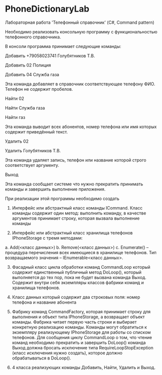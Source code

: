 # PhoneDictionaryLab
Лабораторная работа 'Телефонный справочник' (C#, Command pattern)

Необходимо реализовать консольную программу с функциональностью телефонного справочника.

В консоли программа принимает следующие команды:

Добавить +79058023741 Голубятников Т.В.

Добавить 02 Полиция

Добавить 04 Служба газа

Эта команда добавляет в справочник соответствующее телефону ФИО. Телефон не содержит пробелов.

Найти 02

Найти Служба газа

Найти газ

Эта команда выводит всех абонентов, номер телефона или имя которых содержит приведённый текст.

Удалить 02

Удалить Голубятников Т.В.

Эта команда удаляет запись, телефон или название которой строго соответствует аргументу.

Выход

Эта команда сообщает системе что нужно прекратить принимать команды и завершить выполнение приложения.

При реализации этой программы необходимо создать

1.	Интерфейс или абстрактный класс команды ICommand. Класс команды содержит один метод: выполнить команду, в качестве аргументов принимает строку, которая вызвала выполнение команды

2.	Интерфейс или абстрактный класс хранилища телефонов IPhoneStorage с тремя методами:

a.	Add(<класс данных>)
b.	Remove(<класс данных>)
c.	Enumerate() – процедура перечисления всех имеющиеся в хранилище телефонов. Тип возвращаемого значения – IEnumerable<класс данных>.

3.	Фасадный класс цикла обработки команд CommandLoop который содержит единственный публичный метод DoLoop(), который выполняется до тех пор, пока не будет вызвана команда Выход. Содержит внутри себя экземпляры классов фабрики команд и хранилища телефонов.

4.	Класс данных который содержит два строковых поля: номер телефона и название абонента

5.	Фабрику команд CommandFactory, которая принимает строку для выполнения и объект типа IPhoneStorage, а возвращает объект команды.
Фабрика читает первую часть строки и выбирает конкретную реализацию команды. Команды могут обратиться к экземпляру реализующему IPhoneStorage для работы со списком телефонов. Для сообщения циклу CommandLoop о том, что чтение команд необходимо прекратить и завершить DoLoop() команда Выход должна бросать исключение типа RequireLoopStopException (класс исключения нужно создать), которое должно обрабатываться в DoLoop().

6.	4 класса реализующих команды Добавить, Найти, Удалить и Выход.
